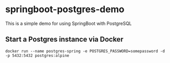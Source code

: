 # springboot-postgres-demo
This is a simple demo for using SpringBoot with PostgreSQL

## Start a Postgres instance via Docker
```
docker run --name postgres-spring -e POSTGRES_PASSWORD=somepassword -d -p 5432:5432 postgres:alpine
```
